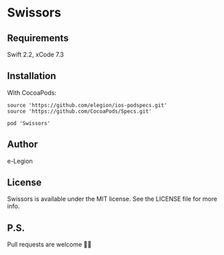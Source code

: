 # Swissors

## Requirements

Swift 2.2, xCode 7.3

## Installation

With CocoaPods:

```
source 'https://github.com/elegion/ios-podspecs.git'
source 'https://github.com/CocoaPods/Specs.git'

pod 'Swissors'
```

## Author

e-Legion

## License

Swissors is available under the MIT license. See the LICENSE file for more info.

## P.S.

Pull requests are welcome 💪🏻
